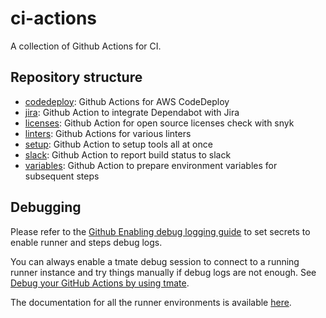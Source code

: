 # ci-actions

A collection of Github Actions for CI.

## Repository structure

* [codedeploy](codedeploy/README.md): Github Actions for AWS CodeDeploy
* [jira](jira/README.md): Github Action to integrate Dependabot with Jira
* [licenses](licenses/README.md): Github Action for open source licenses check with snyk
* [linters](linters/README.md): Github Actions for various linters
* [setup](setup/README.md): Github Action to setup tools all at once
* [slack](slack/README.md): Github Action to report build status to slack
* [variables](variables/README.md): Github Action to prepare environment variables for subsequent steps

## Debugging

Please refer to the [Github Enabling debug logging guide](https://docs.github.com/en/github-ae@latest/actions/monitoring-and-troubleshooting-workflows/enabling-debug-logging) to set secrets to enable runner and steps debug logs.

You can always enable a tmate debug session to connect to a running runner instance and try things manually if debug logs are not enough. See [Debug your GitHub Actions by using tmate](https://github.com/mxschmitt/action-tmate).

The documentation for all the runner environments is available [here](https://github.com/actions/virtual-environments/tree/main/images).
